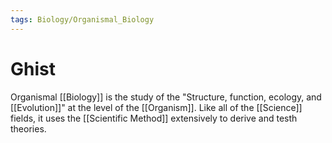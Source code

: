 ```yaml
---
tags: Biology/Organismal_Biology
---
```


# Ghist

Organismal [[Biology]] is the study of the "Structure, function, ecology, and [[Evolution]]" at the level of the [[Organism]]. Like all of the [[Science]] fields, it uses the [[Scientific Method]] extensively to derive and testh theories. 